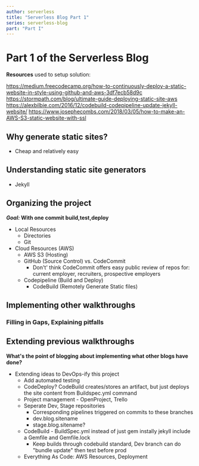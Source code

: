 ```yaml
---
author: serverless
title: "Serverless Blog Part 1"
series: serverless-blog
part: "Part I"
---
```


# Part 1 of the Serverless Blog

**Resources** used to setup solution:

https://medium.freecodecamp.org/how-to-continuously-deploy-a-static-website-in-style-using-github-and-aws-3df7ecb58d9c
https://stormpath.com/blog/ultimate-guide-deploying-static-site-aws
https://alexbilbie.com/2016/12/codebuild-codepipeline-update-jekyll-website/
https://www.josephecombs.com/2018/03/05/how-to-make-an-AWS-S3-static-website-with-ssl

## Why generate static sites?
* Cheap and relatively easy

## Understanding static site generators
* Jekyll

## Organizing the project
**_Goal:_ With one commit build,test,deploy**

* Local Resources
    * Directories
    * Git
* Cloud Resources (AWS)
    * AWS S3 (Hosting)
    * GitHub (Source Control) vs. CodeCommit
        * Don't' think CodeCommit offers easy public review of repos for: current employer, recruiters, prospective employers 
    * Codepipeline (Build and Deploy)
        * CodeBuild (Remotely Generate Static files)

## Implementing other walkthroughs
### Filling in Gaps, Explaining pitfalls

## Extending previous walkthroughs
**What's the point of blogging about implementing what other blogs have done?**

* Extending ideas to DevOps-ify this project
    * Add automated testing
    * CodeDeploy? CodeBuild creates/stores an artifact, but just deploys the site content from Buildspec.yml command
    * Project management - OpenProject, Trello
    * Seperate Dev, Stage repositories
        * Corresponding pipelines triggered on commits to these branches
        * dev.blog.sitename
        * stage.blog.sitename?
    * CodeBuild - BuildSpec.yml instead of just gem instally jekyll include a Gemfile and Gemfile.lock
        * Keep builds through codebuild standard, Dev branch can do "bundle update" then test before prod 
    * Everything As Code: AWS Resources, Deployment
